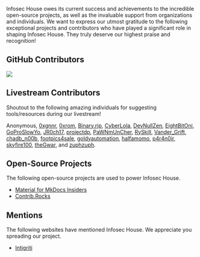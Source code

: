 Infosec House owes its current success and achievements to the incredible open-source projects, as well as the invaluable support from organizations and individuals. We want to express our utmost gratitude to the following exceptional projects and contributors who have played a significant role in shaping Infosec House. They truly deserve our highest praise and recognition!

## GitHub Contributors
<a href="https://github.com/infosechouse/infosechouse/graphs/contributors">
  <img src="https://contrib.rocks/image?repo=infosechouse/infosechouse" />
</a>

## Livestream Contributors

Shoutout to the following amazing individuals for suggesting tools/resources during our livestream!

Anonymous, [0xgnnr](https://www.twitch.tv/0xgnnr), [0xrom](https://www.twitch.tv/0xrom), [Binary.rip](https://www.instagram.com/binary.rip/), [CyberLola](https://www.twitch.tv/CyberLola), [DevNullZen](https://www.twitch.tv/DevNullZen), [EightBitOni](https://www.twitch.tv/eightbitoni/), [GoProSlowYo](https://www.twitch.tv/goproslowyo), [JR0ch17](https://twitter.com/JR0ch17), [projectdp](https://github.com/projectdp/), [PaWNmUnCher](https://www.twitch.tv/PaWNmUnCher), [RySkill](https://www.twitch.tv/ryskill), [Vander_Grift](https://www.twitch.tv/Vander_Grift), [chadb\_n00b](https://www.twitch.tv/chadb_n00b), [footpics4sale](https://www.twitch.tv/footpics4sale), [goldyautomation](https://www.twitch.tv/goldyautomation), [halfamomo](https://www.twitch.tv/halfamomo), [p4r4n0ir](https://www.twitch.tv/p4r4n0ir), [skyfire100](https://www.twitch.tv/skyfire100), [theGwar](https://www.twitch.tv/thegwar), and [zuphzuph](https://www.twitch.tv/zuphzuph).

## Open-Source Projects

The following open-source projects are used to power Infosec House.

- [Material for MkDocs Insiders](https://github.com/squidfunk/mkdocs-material)
- [Contrib.Rocks](https://contrib.rocks)

## Mentions

The following websites have mentioned Infosec House. We appreciate you spreading our project.

- [Intigriti](https://blog.intigriti.com/2021/06/30/bug-bytes-129-lexss-ssrf-via-coldfusion-cfml-tags-forgerock-openam-rce/)